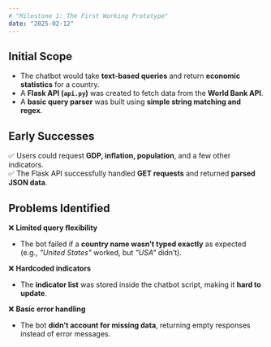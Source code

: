 ```yaml
---
# "Milestone 1: The First Working Prototype"
date: "2025-02-12"
---
```


## Initial Scope

- The chatbot would take **text-based queries** and return **economic statistics** for a country.
- A **Flask API (`api.py`)** was created to fetch data from the **World Bank API**.
- A **basic query parser** was built using **simple string matching and regex**.

## Early Successes

✅ Users could request **GDP, inflation, population**, and a few other indicators.  
✅ The Flask API successfully handled **GET requests** and returned **parsed JSON data**.

## Problems Identified

❌ **Limited query flexibility**  
- The bot failed if a **country name wasn’t typed exactly** as expected (e.g., *"United States"* worked, but *"USA"* didn’t).

❌ **Hardcoded indicators**  
- The **indicator list** was stored inside the chatbot script, making it **hard to update**.

❌ **Basic error handling**  
- The bot **didn’t account for missing data**, returning empty responses instead of error messages.
